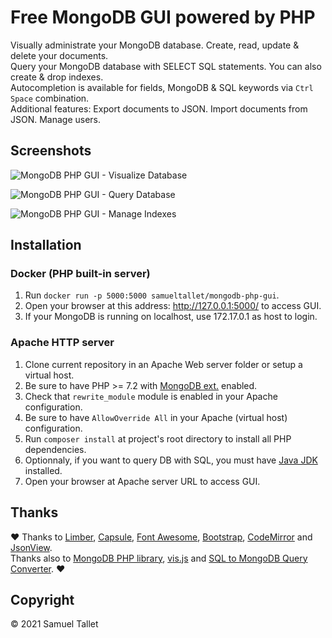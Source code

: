 # Free MongoDB GUI powered by PHP

Visually administrate your MongoDB database. Create, read, update & delete your documents.<br>
Query your MongoDB database with SELECT SQL statements. You can also create & drop indexes.<br>
Autocompletion is available for fields, MongoDB & SQL keywords via `Ctrl` `Space` combination.<br>
Additional features: Export documents to JSON. Import documents from JSON. Manage users.

Screenshots
-----------

![MongoDB PHP GUI - Visualize Database](https://raw.githubusercontent.com/SamuelTS/MongoDB-PHP-GUI/master/docs/screenshots/mpg-visualize-database.png)

![MongoDB PHP GUI - Query Database](https://raw.githubusercontent.com/SamuelTS/MongoDB-PHP-GUI/master/docs/screenshots/mpg-query-database.png)

![MongoDB PHP GUI - Manage Indexes](https://raw.githubusercontent.com/SamuelTS/MongoDB-PHP-GUI/master/docs/screenshots/mpg-manage-indexes.png)

Installation
------------

### Docker (PHP built-in server)
1. Run `docker run -p 5000:5000 samueltallet/mongodb-php-gui`.<br>
2. Open your browser at this address: http://127.0.0.1:5000/ to access GUI.<br>
3. If your MongoDB is running on localhost, use 172.17.0.1 as host to login.

### Apache HTTP server
1. Clone current repository in an Apache Web server folder or setup a virtual host.
2. Be sure to have PHP >= 7.2 with [MongoDB ext.](https://www.php.net/manual/en/mongodb.installation.php) enabled.
3. Check that `rewrite_module` module is enabled in your Apache configuration.
4. Be sure to have `AllowOverride All` in your Apache (virtual host) configuration.
5. Run `composer install` at project's root directory to install all PHP dependencies.
6. Optionnaly, if you want to query DB with SQL, you must have [Java JDK](https://jdk.java.net/) installed.
7. Open your browser at Apache server URL to access GUI.

Thanks
------

❤️ Thanks to [Limber](https://github.com/nimbly/Limber), [Capsule](https://github.com/nimbly/Capsule), [Font Awesome](https://fontawesome.com/), [Bootstrap](https://getbootstrap.com/), [CodeMirror](https://github.com/codemirror/codemirror) and [JsonView](https://github.com/pgrabovets/json-view).<br>
Thanks also to [MongoDB PHP library](https://github.com/mongodb/mongo-php-library), [vis.js](https://github.com/visjs) and [SQL to MongoDB Query Converter](https://github.com/vincentrussell/sql-to-mongo-db-query-converter). ❤️

Copyright
---------

© 2021 Samuel Tallet
